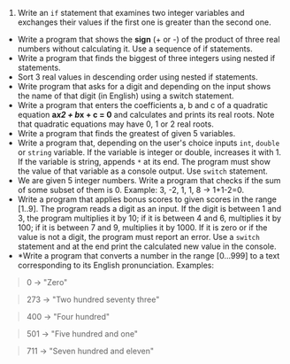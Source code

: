 1.	Write an `if` statement that examines two integer variables and exchanges their values if the first one is greater than the second one.
*	Write a program that shows the **sign** (+ or -) of the product of three real numbers without calculating it. Use a sequence of if statements.
*	Write a program that finds the biggest of three integers using nested if statements.
*	Sort 3 real values in descending order using nested if statements.
*	Write program that asks for a digit and depending on the input shows the name of that digit (in English) using a switch statement.
*	Write a program that enters the coefficients a, b and c of a quadratic equation
		**a*x2 + b*x + c = 0**
and calculates and prints its real roots. Note that quadratic equations may have 0, 1 or 2 real roots.
*	Write a program that finds the greatest of given 5 variables.
*	Write a program that, depending on the user's choice inputs `int`, `double` or `string` variable. If the variable is integer or double, increases it with 1. If the variable is string, appends `*` at its end. The program must show the value of that variable as a console output. Use `switch` statement.
*	We are given 5 integer numbers. Write a program that checks if the sum of some subset of them is 0. Example: 3, -2, 1, 1, 8 -> 1+1-2=0.
*	Write a program that applies bonus scores to given scores in the range [1..9]. The program reads a digit as an input. If the digit is between 1 and 3, the program multiplies it by 10; if it is between 4 and 6, multiplies it by 100; if it is between 7 and 9, multiplies it by 1000. If it is zero or if the value is not a digit, the program must report an error.
Use a `switch` statement and at the end print the calculated new value in the console.
*	*Write a program that converts a number in the range [0...999] to a text corresponding to its English pronunciation. Examples:
	
>0 -> "Zero"

>273 -> "Two hundred seventy three"

>400 -> "Four hundred"

>501 -> "Five hundred and one"

>711 -> "Seven hundred and eleven"

